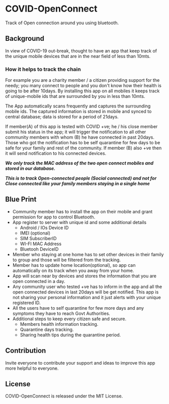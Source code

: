 # COVID-OpenConnect
Track of Open connection around you using bluetooth.

## Background
In view of COVID-19 out-break, thought to have an app that keep track of the unique mobile devices that are in the near field of less than 10mts.

### How it helps to track the chain
For example you are a charity member / a citizen providing support for the needy; you many connect to people and you don't know how their health is going to be after 10days. By installing this app on all mobiles it keeps track of unique-mobile ids that are surrounded by you in less than 10mts. 

The App automatically scans frequently and captures the surrounding mobile ids. The captured information is stored in mobile and synced to central database; data is stored for a period of 21days.

If member(A) of this app is tested with COVID +ve; he / his close member submit his status in the app; it will trigger the notification to all other community members with whom (B) he have connected in past 20days. Those who got the notification has to be self quarantine for few days to be safe for your family and rest of the community. If member (B) also +ve then it will send notification to his connected devices. 

***We only track the MAC address of the two open connect mobiles and stored in our database.***

***This is to track Open-connected people (Social connected) and not for Close connected like your family members staying in a single home***

## Blue Print
- Community member has to install the app on their mobile and grant permission for app to control Bluetooth.
- App register to server with unique id and some additional details
  - Android / IOs Device ID
  - IMEI (optional)
  - SIM SubscriberID
  - WI-FI MAC Address
  - Bluetooh DeviceID
- Member who staying at one home has to set other devices in their family to group and those will be filtered from the tracking.
- Member has to update home location(optional), so app can automatically on its track when you away from your home.
- App will scan near by devices and stores the information that you are open connected in a day.
- Any community user who tested +ve has to inform in the app and all the open connected devices in last 20days will be get notified. This app is not sharing your personal information and it just alerts with your unique registered ID.
- All the users have to self quarantine for few more days and any symptoms they have to reach Govt Authorities.
- Additional steps to keep every citizen safe and secure.  
  - Members health information tracking.
  - Quarantine days tracking.
  - Sharing health tips during the quarantine period.

## Contribution
Invite everyone to contribute your support and ideas to improve this app more helpful to everyone.

## License
COVID-OpenConnect is released under the MIT License.
